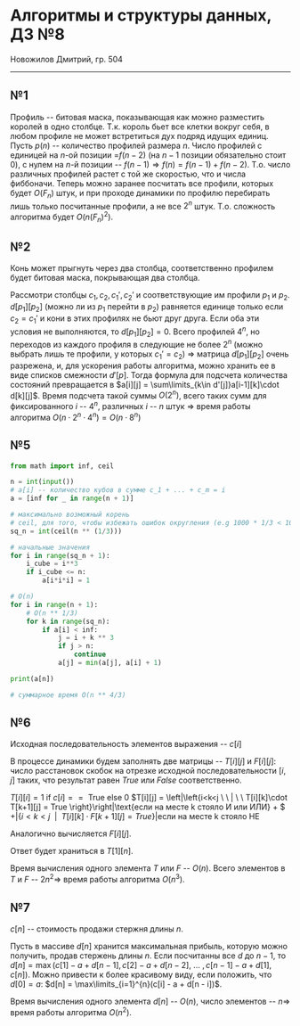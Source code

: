 # Алгоритмы и структуры данных, ДЗ №8

Новожилов Дмитрий, гр. 504

---

## №1

Профиль -- битовая маска, показывающая как можно разместить королей в одно столбце.
Т.к. король бьет все клетки вокруг себя, в любом профиле не может встретиться дух подряд идущих единиц. Пусть $p(n)$ -- количество профилей размера $n$. Число профилей с единицей на $n$-ой позиции =$f(n-2)$ (на $n-1$ позиции обязательно стоит $0$), с нулем на $n$-й позиции -- $f(n-1) \Rightarrow f(n) = f(n-1) + f(n-2)$.
Т.о. число различных профилей растет с той же скоростью, что и числа фиббоначи.
Теперь можно заранее посчитать все профили, которых будет $O(F_n)$ штук, и при проходе динамики по профилю перебирать лишь только посчитанные профили, а не все $2^n$ штук. Т.о. сложность алгоритма будет $O\left(n(F_n)^2\right)$.

## №2

Конь может прыгнуть через два столбца, соответственно профилем будет битовая маска, покрывающая два столбца.

Рассмотри столбцы $c_1, c_2, c_1', c_2'$ и соответствующие им профили $p_1$ и $p_2$. $d[p_1][p_2]$ (можно ли из $p_1$ перейти в $p_2$) равняется единице только если $c_2 = c_1'$ и кони в этих профилях не бьют друг друга. Если оба эти условия не выполняются, то $d[p_1][p_2] = 0$.
Всего профилей $4^n$, но переходов из каждого профиля в следующие не более $2^n$ (можно выбрать лишь те профили, у которых $c_1' = c_2$) $\Rightarrow$ матрица $d[p_1][p_2]$ очень разрежена, и, для ускорения работы алгоритма, можно хранить ее в виде списков смежности $d'[p]$. Тогда формула для подсчета количества состояний превращается в $a[i][j] = \sum\limits_{k\in d'[j]}a[i-1][k]\cdot d[k][j]$. Время подсчета такой суммы $O(2^n)$, всего таких сумм для фиксированного $i$ -- $4^n$, различных $i$ -- $n$ штук $\Rightarrow$ время работы алгоритма $O(n\cdot 2^n\cdot 4^n) = O(n\cdot 8^n)$

## №5

```python
from math import inf, ceil

n = int(input())
# a[i] -- количество кубов в сумме c_1 + ... + c_m = i
a = [inf for _ in range(n + 1)]

# максимально возможный корень
# ceil, для того, чтобы избежать ошибок округления (e.g 1000 * 1/3 < 10)
sq_n = int(ceil(n ** (1/3)))

# начальные значения
for i in range(sq_n + 1):
    i_cube = i**3
    if i_cube <= n:
        a[i*i*i] = 1

# O(n)
for i in range(n + 1):
    # O(n ** 1/3)
    for k in range(sq_n):
        if a[i] < inf:
            j = i + k ** 3
            if j > n:
                continue
            a[j] = min(a[j], a[i] + 1)

print(a[n])

# суммарное время O(n ** 4/3)
```

## №6

Исходная последовательность элементов выражения -- $c[i]$

В процессе динамики будем заполнять две матрицы -- $T[i][j]$ и $F[i][j]$: число расстановок скобок на отрезке исходной последовательности $[i, j]$ таких, что результат равен $True$ или $False$ соответственно.

$T[i][i] = 1 \text{ if } c[i] == \text{ True else } 0$
$T[i][j] = \left|\left\{i<k<j \ \ | \ \ T[i][k]\cdot T[k+1][j] = True \right\}\right|\text{если на месте k стояло И или ИЛИ} + $
$+ \left|\left\{i<k<j \ \ | \ \ T[i][k]\cdot F[k+1][j] = True \right\}\right|\text{если на месте k стояло НЕ}$

Аналогично вычисляется $F[i][j]$.

Ответ будет храниться в $T[1][n]$.

Время вычисления одного элемента $T$ или $F$ -- $O(n)$.
Всего элементов в $T$ и $F$ -- $2n^2 \Rightarrow$ время работы алгоритма $O(n^3)$.

## №7

$c[n]$ -- стоимость продажи стержня длины $n$.

Пусть в массиве $d[n]$ хранится максимальная прибыль, которую можно получить, продав стержень длины $n$. Если посчитанны все $d$ до $n-1$, то $d[n] = \max(c[1] - a + d[n-1], c[2] - a + d[n-2],\ ...\ , c[n-1] - a + d[1], c[n])$. Можно привести к более красивому виду, если положить, что $d[0] = a$: $d[n] = \max\limits_{i=1}^{n}(c[i] - a + d[n - i])$.

Время вычисления одного элемента $d[n]$ -- $O(n)$, число элементов -- $n \Rightarrow$ время работы алгоритма $O(n^2)$.
